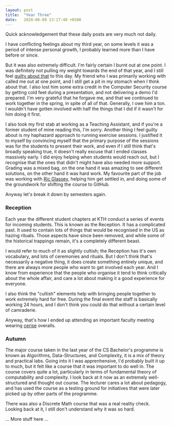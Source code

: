 ```yaml
---
layout: post
title:  "Year Three"
date:   2020-06-09 13:17:40 +0100 
---
```


Quick acknowledgement that these daily posts are very much not daily.

I have conflicting feelings about my third year, on some levels it was a period of intense personal growth, I probably learned more than I have before or since.

But it was also extremely difficult. I'm fairly certain I burnt out at one point. I was definitely not pulling my weight towards the end of that year, and I still feel [guilty about that](https://notebook.drmaciver.com/posts/2020-05-29-05:46.html) to this day. My friend who I was primarily working with called me out at one point, and I still get a pit in my stomach when I think about that. I also lost him some extra credit in the Computer Security course by getting cold feet during a presentation, and not delivering a demo I'd prepared. 
I'm very grateful that he forgave me, and that we continued to work together in the spring, in spite of all of that. Generally, I owe him a ton. I wouldn't have gotten involved with half the things that I did if it wasn't for him doing it first. 

I also took my first stab at working as a Teaching Assistant, and if you're a former student of mine reading this, I'm sorry.
Another thing I feel guilty about is my haphazard approach to running exercise sessions. I justified it to myself by convincing myself that the primary purpose of the sessions was for the students to present their work, and even if I still think that's broadly speaking true, it doesn't really excuse that I ended classes massively early. 
I did enjoy helping when students would reach out, but I recognise that the ones that didn't might have also needed more support. Grading was a mixed bag, on the one hand it was amazing to see different solutions, on the other hand it was hard work.
My favourite part of the job was working with [Ric Glassey](https://www.kth.se/profile/glassey?l=en), helping him get settled in, and doing some of the groundwork for shifting the course to GitHub.

Anyway let's break it down by semesters again.


### Reception

Each year the different student chapters at KTH conduct a series of events for incoming students. 
This is known as the Reception. It has a complicated past. It used to contain lots of things that would be recognised in the US as hazing rituals. 
Those aspects have since been removed, and while some of the historical trappings remain, it's a completely different beast. 

I would refer to much of it as slightly cultish; the Reception has it's own vocabulary, and lots of ceremonies and rituals. But I don't think that's necessarily a negative thing, it does create something entirely unique, and there are always more people who want to get involved each year. And I know from experience that the people who organise it tend to think critically about the whole affair, and care a lot about making it a good experience for everyone. 

I also think the "cultish" elements help with bringing people together to work extremely hard for free. During the final event the staff is basically working 24 hours, and I don't think you could do that without a certain level of camraderie.

Anyway, that's how I ended up attending an important faculty meeting wearing [cerise](https://en.wikipedia.org/wiki/Cerise_(color)) overalls.


### Autumn

The major course taken in the last year of the CS Bachelor's programme is known as Algorithms, Data-Structures, and Complexity, it is a mix of theory and practical labs. Going into it I was apprenhensive, I'd probably built it up to much, but it felt like a course that it was important to do well in. The course covers quite a lot, particularly in terms of fundamental theory of computability and complexity. 
I look back at it now as an extremely well-structured and thought out course. The lecturer cares a lot about pedagogy, and has used the course as a testing ground for initiatives that were later picked up by other parts of the programme.


There was also a Discrete Math course that was a real reality check. Looking back at it, I still don't understand why it was so hard.

... More stuff here ...




